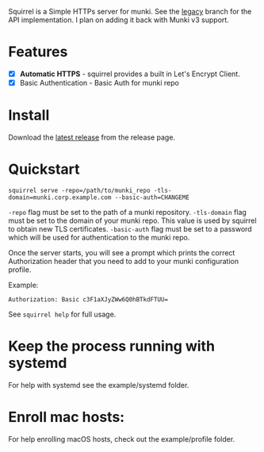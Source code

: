 Squirrel is a Simple HTTPs server for munki.
See the [legacy](https://github.com/micromdm/squirrel/tree/legacy) branch for the API implementation. I plan on adding it back with Munki v3 support.

# Features

* [X] **Automatic HTTPS** - squirrel provides a built in Let's Encrypt Client.
* [X] Basic Authentication - Basic Auth for munki repo

# Install
Download the [latest release](https://github.com/micromdm/squirrel/releases/latest) from the release page. 

# Quickstart

```
squirrel serve -repo=/path/to/munki_repo -tls-domain=munki.corp.example.com --basic-auth=CHANGEME
```

`-repo` flag must be set to the path of a munki repository.
`-tls-domain` flag must be set to the domain of your munki repo. This value is used by squirrel to obtain new TLS certificates.
`-basic-auth` flag must be set to a password which will be used for authentication to the munki repo.  

Once the server starts, you will see a prompt which prints the correct Authorization header that you need to add to your munki configuration profile.

Example:
```
Authorization: Basic c3F1aXJyZWw6Q0hBTkdFTUU=
```

See `squirrel help` for full usage.

# Keep the process running with systemd

For help with systemd see the example/systemd folder.

# Enroll mac hosts:

For help enrolling macOS hosts, check out the example/profile folder.

